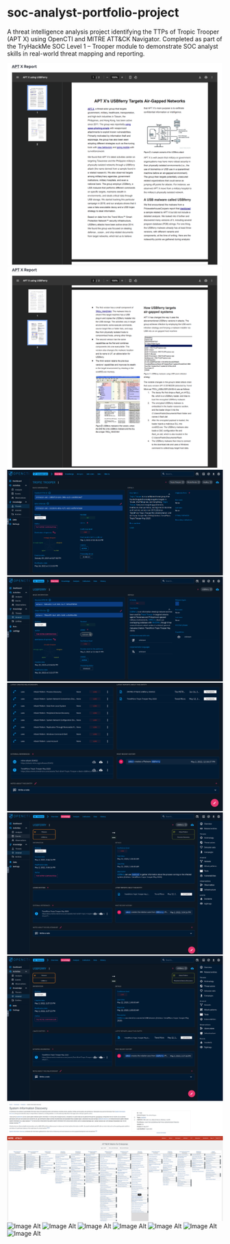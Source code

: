 # soc-analyst-portfolio-project
A threat intelligence analysis project identifying the TTPs of Tropic Trooper (APT X) using OpenCTI and MITRE ATT&amp;CK Navigator. Completed as part of the TryHackMe SOC Level 1 – Trooper module to demonstrate SOC analyst skills in real-world threat mapping and reporting.

 ![Image Alt](https://github.com/andre5Jr/soc-analyst-portfolio-project/blob/f40efe3a13f58ffe146525bc56a8a2fcb660dfe8/Task%201%20-%20Who's%20The%20Threat%3F.png) 
 ![Image Alt](https://github.com/andre5Jr/soc-analyst-portfolio-project/blob/0a130c6bff42fa161a23b9fafd41bd33117ae984/Task%201%20-%20Who's%20The%20Threat%3F%20Pt%202..png)
 ![Image Alt](https://github.com/andre5Jr/soc-analyst-portfolio-project/blob/9f73ed1070eb56370de1b8f33fa340ee214b7386/Task%201%20-%20Who's%20The%20Threat%3F%20Pt%203..png)
 ![Image Alt](https://github.com/andre5Jr/soc-analyst-portfolio-project/blob/f9aa1228a6da7886c9360311f2c00330ac30cfe7/Task%201%20-%20Identifying%20the%20Threat%20Actor.png)
 ![Image Alt](https://github.com/andre5Jr/soc-analyst-portfolio-project/blob/ddc0d9a3a9b20abcd5b4e3e690093c770b9414f1/Task%201%20-%20Identifying%20the%20Threat%20Actor%20Pt%202..png)
 ![Image Alt](https://github.com/andre5Jr/soc-analyst-portfolio-project/blob/263ba49c81a36d9627c25141b033b590f47f58e6/Task%202%20-%20Investigate%20the%20Threat%20-%20USBferry%20-%20Process%20Discovery..png) 
 ![Image Alt](https://github.com/andre5Jr/soc-analyst-portfolio-project/blob/e81b1d70fdd7313b277b4d557ff440d315002c3d/Task%202%20-%20Investigate%20the%20Threat%20-%20USBferry%20-%20Peripheral%20Device%20Discovery%20Pt%202..png)
 ![Image Alt](https://github.com/andre5Jr/soc-analyst-portfolio-project/blob/67f31a5887dcefc227114396b2d9c5bfc6cbef39/Task%203%20-%20T1082.png)
 ![Image Alt](https://github.com/andre5Jr/soc-analyst-portfolio-project/blob/238974c0699c2a5e4cfd48761fa16771e4948ffd/Task%203%20-%20T1082%20Pt%202.png)
 ![Image Alt]()
 ![Image Alt]()
 ![Image Alt]()
 ![Image Alt]()
 ![Image Alt]()
 ![Image Alt]()
 ![Image Alt]()










